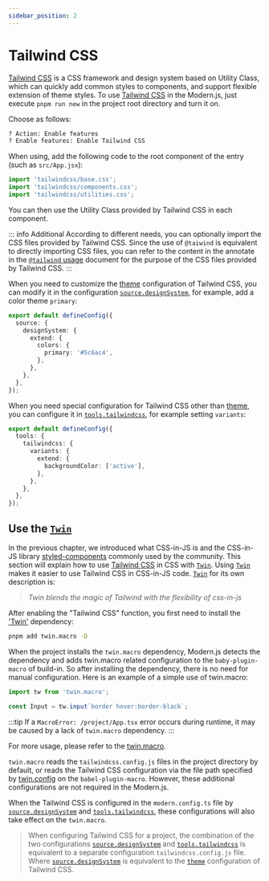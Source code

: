```yaml
---
sidebar_position: 2
---
```


# Tailwind CSS

[Tailwind CSS](https://tailwindcss.com/) is a CSS framework and design system based on Utility Class, which can quickly add common styles to components, and support flexible extension of theme styles. To use [Tailwind CSS](https://tailwindcss.com/) in the Modern.js, just execute `pnpm run new` in the project root directory and turn it on.

Choose as follows:

```bash
? Action: Enable features
? Enable features: Enable Tailwind CSS
```

When using, add the following code to the root component of the entry (such as `src/App.jsx`):

```js
import 'tailwindcss/base.css';
import 'tailwindcss/components.css';
import 'tailwindcss/utilities.css';
```

You can then use the Utility Class provided by Tailwind CSS in each component.

::: info Additional
According to different needs, you can optionally import the CSS files provided by Tailwind CSS. Since the use of `@taiwind` is equivalent to directly importing CSS files, you can refer to the content in the annotate in the [`@tailwind` usage](https://tailwindcss.com/docs/functions-and-directives#tailwind) document for the purpose of the CSS files provided by Tailwind CSS.
:::

When you need to customize the [theme](https://tailwindcss.com/docs/theme) configuration of Tailwind CSS, you can modify it in the configuration [`source.designSystem`](/docs/configure/app/source/design-system), for example, add a color theme `primary`:

```typescript title="modern.config.ts"
export default defineConfig({
  source: {
    designSystem: {
      extend: {
        colors: {
          primary: '#5c6ac4',
        },
      },
    },
  },
});
```

When you need special configuration for Tailwind CSS other than [theme](https://tailwindcss.com/docs/theme), you can configure it in [`tools.tailwindcss`](/docs/configure/app/tools/tailwindcss), for example setting `variants`:

```typescript title="modern.config.ts"
export default defineConfig({
  tools: {
    tailwindcss: {
      variants: {
        extend: {
          backgroundColor: ['active'],
        },
      },
    },
  },
});
```

## Use the [`Twin`](https://github.com/ben-rogerson/twin.macro)

In the previous chapter, we introduced what CSS-in-JS is and the CSS-in-JS library [styled-components](https://styled-components.com/) commonly used by the community. This section will explain how to use [Tailwind CSS](https://tailwindcss.com/) in CSS with [`Twin`](https://github.com/ben-rogerson/twin.macro). Using [`Twin`](https://github.com/ben-rogerson/twin.macro) makes it easier to use Tailwind CSS in CSS-in-JS code. [`Twin`](https://github.com/ben-rogerson/twin.macro) for its own description is:

> _Twin blends the magic of Tailwind with the flexibility of css-in-js_

After enabling the "Tailwind CSS" function, you first need to install the ['Twin'](https://github.com/ben-rogerson/twin.macro) dependency:

```bash
pnpm add twin.macro -D
```

When the project installs the `twin.macro` dependency, Modern.js detects the dependency and adds twin.macro related configuration to the `baby-plugin-macro` of build-in. So after installing the dependency, there is no need for manual configuration. Here is an example of a simple use of twin.macro:

```js
import tw from 'twin.macro';

const Input = tw.input`border hover:border-black`;
```

:::tip
If a `MacroError: /project/App.tsx` error occurs during runtime, it may be caused by a lack of `twin.macro` dependency.
:::

For more usage, please refer to the [twin.macro](https://github.com/ben-rogerson/twin.macro/blob/master/docs/index.md).

`twin.macro` reads the `tailwindcss.config.js` files in the project directory by default, or reads the Tailwind CSS configuration via the file path specified by [twin.config](https://github.com/ben-rogerson/twin.macro/blob/master/docs/options.md#options) on the `babel-plugin-macro`. However, these additional configurations are not required in the Modern.js.

When the Tailwind CSS is configured in the `modern.config.ts` file by [`source.designSystem`](/docs/configure/app/source/design-system) and [`tools.tailwindcss`](/docs/configure/app/tools/tailwindcss), these configurations will also take effect on the `twin.macro`.

> When configuring Tailwind CSS for a project, the combination of the two configurations [`source.designSystem`](/docs/configure/app/source/design-system) and [`tools.tailwindcss`](/docs/configure/app/tools/tailwindcss) is equivalent to a separate configuration `tailwindcss.config.js` file.
> Where [`source.designSystem`](/docs/configure/app/source/design-system) is equivalent to the [`theme`](https://v2.tailwindcss.com/docs/configuration#theme) configuration of Tailwind CSS.
